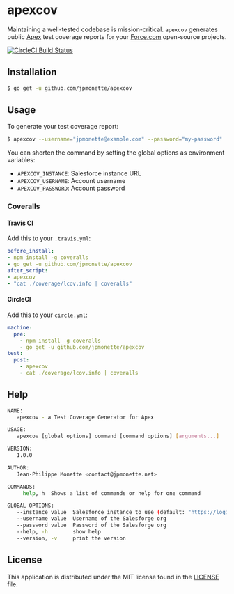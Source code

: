 # apexcov
Maintaining a well-tested codebase is mission-critical. `apexcov` generates public [Apex](https://developer.salesforce.com/docs/atlas.en-us.apexcode.meta/apexcode/apex_intro_what_is_apex.htm) test coverage reports for your [Force.com](https://force.com) open-source projects.

  [![CircleCI Build Status](https://circleci.com/gh/jpmonette/apexcov.png?style=shield&circle-token=:circle-token)](https://circleci.com/gh/jpmonette/apexcov)

## Installation

```sh
$ go get -u github.com/jpmonette/apexcov
```

## Usage

To generate your test coverage report:

```sh
$ apexcov --username="jpmonette@example.com" --password="my-password"
```

You can shorten the command by setting the global options as environment variables:

- `APEXCOV_INSTANCE`: Salesforce instance URL
- `APEXCOV_USERNAME`: Account username
- `APEXCOV_PASSWORD`: Account password

### Coveralls

#### Travis CI

Add this to your `.travis.yml`:

```yaml
before_install:
- npm install -g coveralls
- go get -u github.com/jpmonette/apexcov
after_script:
- apexcov
- "cat ./coverage/lcov.info | coveralls"
```

#### CircleCI

Add this to your `circle.yml`:

```yaml
machine:
  pre:
    - npm install -g coveralls
    - go get -u github.com/jpmonette/apexcov
test:
  post:
    - apexcov
    - cat ./coverage/lcov.info | coveralls
```

## Help

```sh
NAME:
   apexcov - a Test Coverage Generator for Apex

USAGE:
   apexcov [global options] command [command options] [arguments...]

VERSION:
   1.0.0

AUTHOR:
   Jean-Philippe Monette <contact@jpmonette.net>

COMMANDS:
     help, h  Shows a list of commands or help for one command

GLOBAL OPTIONS:
   --instance value  Salesforce instance to use (default: "https://login.salesforce.com")
   --username value  Username of the Salesforge org
   --password value  Password of the Salesforge org
   --help, -h        show help
   --version, -v     print the version
```


## License

This application is distributed under the MIT license found in the [LICENSE](./LICENSE)
file.
